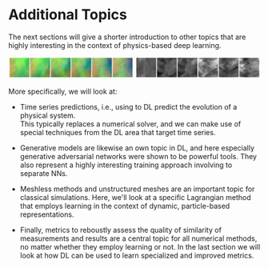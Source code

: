 Additional Topics
=======================

The next sections will give a shorter introduction to other topics that are highly 
interesting in the context of physics-based deep learning.

![Divider](resources/divider4.jpg)

More specifically, we will look at:

* Time series predictions, i.e., using to DL predict the evolution of a physical system.	
  This typically replaces a numerical solver, and we can make use of special techniques from the DL area that target time series.

* Generative models are likewise an own topic in DL, and here especially generative adversarial networks were shown to be powerful tools. They also represent a highly interesting training approach involving to separate NNs.

* Meshless methods and unstructured meshes are an important topic for classical simulations. Here, we'll look at a specific Lagrangian method that employs learning in the context of dynamic, particle-based representations.

* Finally, metrics to reboustly assess the quality of similarity of measurements and results are a central topic for all numerical methods, no matter whether they employ learning or not. In the last section we will look at how DL can be used to learn specialized and improved metrics.

